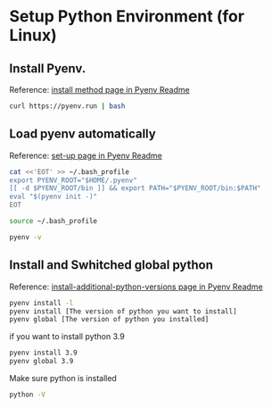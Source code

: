 # Setup Python Environment (for Linux)

## Install Pyenv.

Reference: [install method page in Pyenv Readme](https://github.com/pyenv/pyenv?tab=readme-ov-file#automatic-installer)

```bash
curl https://pyenv.run | bash
```

## Load pyenv automatically

Reference: [set-up page in Pyenv Readme](https://github.com/pyenv/pyenv?tab=readme-ov-file#set-up-your-shell-environment-for-pyenv)

```bash
cat <<'EOT' >> ~/.bash_profile
export PYENV_ROOT="$HOME/.pyenv"
[[ -d $PYENV_ROOT/bin ]] && export PATH="$PYENV_ROOT/bin:$PATH"
eval "$(pyenv init -)"
EOT

source ~/.bash_profile

pyenv -v
```

## Install and Swhitched global python

Reference: [install-additional-python-versions page in Pyenv Readme](https://github.com/pyenv/pyenv?tab=readme-ov-file#install-additional-python-versions)

```bash
pyenv install -l
pyenv install [The version of python you want to install]
pyenv global [The version of python you installed]
```

if you want to install python 3.9

```bash
pyenv install 3.9
pyenv global 3.9
```

Make sure python is installed

```bash
python -V
```
